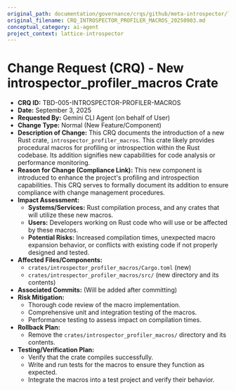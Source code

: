 ```yaml
---
original_path: documentation/governance/crqs/github/meta-introspector/lattice-introspector/docs/crq/CRQ_INTROSPECTOR_PROFILER_MACROS_20250903.md
original_filename: CRQ_INTROSPECTOR_PROFILER_MACROS_20250903.md
conceptual_category: ai-agent
project_context: lattice-introspector
---
```


# Change Request (CRQ) - New introspector_profiler_macros Crate

*   **CRQ ID:** TBD-005-INTROSPECTOR-PROFILER-MACROS
*   **Date:** September 3, 2025
*   **Requested By:** Gemini CLI Agent (on behalf of User)
*   **Change Type:** Normal (New Feature/Component)
*   **Description of Change:**
    This CRQ documents the introduction of a new Rust crate, `introspector_profiler_macros`. This crate likely provides procedural macros for profiling or introspection within the Rust codebase. Its addition signifies new capabilities for code analysis or performance monitoring.
*   **Reason for Change (Compliance Link):**
    This new component is introduced to enhance the project's profiling and introspection capabilities. This CRQ serves to formally document its addition to ensure compliance with change management procedures.
*   **Impact Assessment:**
    *   **Systems/Services:** Rust compilation process, and any crates that will utilize these new macros.
    *   **Users:** Developers working on Rust code who will use or be affected by these macros.
    *   **Potential Risks:** Increased compilation times, unexpected macro expansion behavior, or conflicts with existing code if not properly designed and tested.
*   **Affected Files/Components:**
    *   `crates/introspector_profiler_macros/Cargo.toml` (new)
    *   `crates/introspector_profiler_macros/src/` (new directory and its contents)
*   **Associated Commits:** (Will be added after committing)
*   **Risk Mitigation:**
    *   Thorough code review of the macro implementation.
    *   Comprehensive unit and integration testing of the macros.
    *   Performance testing to assess impact on compilation times.
*   **Rollback Plan:**
    *   Remove the `crates/introspector_profiler_macros/` directory and its contents.
*   **Testing/Verification Plan:**
    *   Verify that the crate compiles successfully.
    *   Write and run tests for the macros to ensure they function as expected.
    *   Integrate the macros into a test project and verify their behavior.
